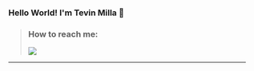 <div style="margin-right: 30px;">
  
### Hello World!  I'm Tevin Milla 👋

> ###  How to reach me: 
>   <a href="mailto:millatevin@gmail.com"><img src="https://img.shields.io/badge/Gmail-black?style=for-the-badge&logo=gmail&logoColor=green" /></a>
  
<hr>

</div>
<!--
**MrazTevin/MrazTevin** is a ✨ _special_ ✨ repository because its `README.md` (this file) appears on your GitHub profile.

Here are some ideas to get you started:

- 🔭 I’m currently working on ...
- 🌱 I’m currently learning ...
- 👯 I’m looking to collaborate on ...
- 🤔 I’m looking for help with ...
- 💬 Ask me about ...
- 📫 How to reach me: <a href="mailto:millatevin@gmail.com">millatevin@gmail.com</a>
- 😄 Pronouns: ...
- ⚡ Fun fact: ...
-->
